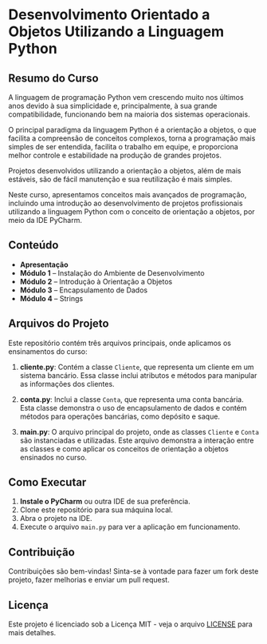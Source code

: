 # Desenvolvimento Orientado a Objetos Utilizando a Linguagem Python

## Resumo do Curso

A linguagem de programação Python vem crescendo muito nos últimos anos devido à sua simplicidade e, principalmente, à sua grande compatibilidade, funcionando bem na maioria dos sistemas operacionais.

O principal paradigma da linguagem Python é a orientação a objetos, o que facilita a compreensão de conceitos complexos, torna a programação mais simples de ser entendida, facilita o trabalho em equipe, e proporciona melhor controle e estabilidade na produção de grandes projetos.

Projetos desenvolvidos utilizando a orientação a objetos, além de mais estáveis, são de fácil manutenção e sua reutilização é mais simples.

Neste curso, apresentamos conceitos mais avançados de programação, incluindo uma introdução ao desenvolvimento de projetos profissionais utilizando a linguagem Python com o conceito de orientação a objetos, por meio da IDE PyCharm.

## Conteúdo

- **Apresentação**
- **Módulo 1** – Instalação do Ambiente de Desenvolvimento
- **Módulo 2** – Introdução à Orientação a Objetos
- **Módulo 3** – Encapsulamento de Dados
- **Módulo 4** – Strings

## Arquivos do Projeto

Este repositório contém três arquivos principais, onde aplicamos os ensinamentos do curso:

1. **cliente.py**: Contém a classe `Cliente`, que representa um cliente em um sistema bancário. Essa classe inclui atributos e métodos para manipular as informações dos clientes.

2. **conta.py**: Inclui a classe `Conta`, que representa uma conta bancária. Esta classe demonstra o uso de encapsulamento de dados e contém métodos para operações bancárias, como depósito e saque.

3. **main.py**: O arquivo principal do projeto, onde as classes `Cliente` e `Conta` são instanciadas e utilizadas. Este arquivo demonstra a interação entre as classes e como aplicar os conceitos de orientação a objetos ensinados no curso.

## Como Executar

1. **Instale o PyCharm** ou outra IDE de sua preferência.
2. Clone este repositório para sua máquina local.
3. Abra o projeto na IDE.
4. Execute o arquivo `main.py` para ver a aplicação em funcionamento.

## Contribuição

Contribuições são bem-vindas! Sinta-se à vontade para fazer um fork deste projeto, fazer melhorias e enviar um pull request.

## Licença

Este projeto é licenciado sob a Licença MIT - veja o arquivo [LICENSE](LICENSE) para mais detalhes.

